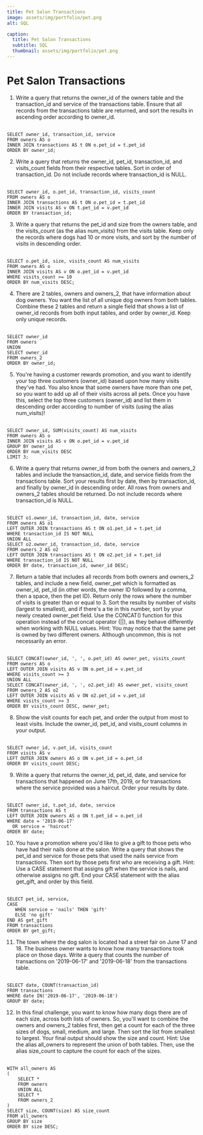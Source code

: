```yaml
---
title: Pet Salon Transactions
image: assets/img/portfolio/pet.png
alt: SQL

caption:
  title: Pet Salon Transactions
  subtitle: SQL
  thumbnail: assets/img/portfolio/pet.png
---
```


# Pet Salon Transactions

1. Write a query that returns the owner_id of the owners table and the transaction_id and service of the transactions table. Ensure that all records from the transactions table are returned, and sort the results in ascending order according to owner_id.  <br><br>
```
SELECT owner_id, transaction_id, service
FROM owners AS o
INNER JOIN transactions AS t ON o.pet_id = t.pet_id
ORDER BY owner_id;
```

2. Write a query that returns the owner_id, pet_id, transaction_id, and visits_count fields from their respective tables. Sort in order of transaction_id. Do not include records where transaction_id is NULL.  <br><br>
```
SELECT owner_id, o.pet_id, transaction_id, visits_count
FROM owners AS o
INNER JOIN transactions AS t ON o.pet_id = t.pet_id
INNER JOIN visits AS v ON t.pet_id = v.pet_id
ORDER BY transaction_id;
```

3. Write a query that returns the pet_id and size from the owners table, and the visits_count (as the alias num_visits) from the visits table. Keep only the records where dogs had 10 or more visits, and sort by the number of visits in descending order.  <br><br>
```
SELECT o.pet_id, size, visits_count AS num_visits
FROM owners AS o
INNER JOIN visits AS v ON o.pet_id = v.pet_id
WHERE visits_count >= 10
ORDER BY num_visits DESC;
```

4. There are 2 tables, owners and owners_2, that have information about dog owners. You want the list of all unique dog owners from both tables. Combine these 2 tables and return a single field that shows a list of owner_id records from both input tables, and order by owner_id. Keep only unique records.  <br><br>
```
SELECT owner_id
FROM owners
UNION
SELECT owner_id
FROM owners_2
ORDER BY owner_id;
```

5. You're having a customer rewards promotion, and you want to identify your top three customers (owner_id) based upon how many visits they've had. You also know that some owners have more than one pet, so you want to add up all of their visits across all pets. Once you have this, select the top three customers (owner_id) and list them in descending order according to number of visits (using the alias num_visits)!  <br><br>
```
SELECT owner_id, SUM(visits_count) AS num_visits
FROM owners AS o
INNER JOIN visits AS v ON o.pet_id = v.pet_id
GROUP BY owner_id
ORDER BY num_visits DESC
LIMIT 3;
```

6. Write a query that returns owner_id from both the owners and owners_2 tables and include the transaction_id, date, and service fields from the transactions table. Sort your results first by date, then by transaction_id, and finally by owner_id in descending order. All rows from owners and owners_2 tables should be returned. Do not include records where transaction_id is NULL.  <br><br>
```
SELECT o1.owner_id, transaction_id, date, service
FROM owners AS o1
LEFT OUTER JOIN transactions AS t ON o1.pet_id = t.pet_id
WHERE transaction_id IS NOT NULL
UNION ALL
SELECT o2.owner_id, transaction_id, date, service
FROM owners_2 AS o2
LEFT OUTER JOIN transactions AS t ON o2.pet_id = t.pet_id
WHERE transaction_id IS NOT NULL
ORDER BY date, transaction_id, owner_id DESC;
```

7. Return a table that includes all records from both owners and owners_2 tables, and include a new field, owner_pet which is formatted as owner_id, pet_id (in other words, the owner ID followed by a comma, then a space, then the pet ID). Return only the rows where the number of visits is greater than or equal to 3. Sort the results by number of visits (largest to smallest), and if there's a tie in this number, sort by your newly created owner_pet field. Use the CONCAT() function for this operation instead of the concat operator (||), as they behave differently when working with NULL values. Hint: You may notice that the same pet is owned by two different owners. Although uncommon, this is not necessarily an error.  <br><br>
```
SELECT CONCAT(owner_id, ', ', o.pet_id) AS owner_pet, visits_count
FROM owners AS o
LEFT OUTER JOIN visits AS v ON o.pet_id = v.pet_id
WHERE visits_count >= 3
UNION ALL
SELECT CONCAT(owner_id, ', ', o2.pet_id) AS owner_pet, visits_count
FROM owners_2 AS o2
LEFT OUTER JOIN visits AS v ON o2.pet_id = v.pet_id
WHERE visits_count >= 3
ORDER BY visits_count DESC, owner_pet;
```

8. Show the visit counts for each pet, and order the output from most to least visits. Include the owner_id, pet_id, and visits_count columns in your output.  <br><br>
```
SELECT owner_id, v.pet_id, visits_count
FROM visits AS v
LEFT OUTER JOIN owners AS o ON v.pet_id = o.pet_id
ORDER BY visits_count DESC;
```

9. Write a query that returns the owner_id, pet_id, date, and service for transactions that happened on June 17th, 2019, or for transactions where the service provided was a haircut. Order your results by date.  <br><br>
```
SELECT owner_id, t.pet_id, date, service
FROM transactions AS t
LEFT OUTER JOIN owners AS o ON t.pet_id = o.pet_id
WHERE date = '2019-06-17'
  OR service = 'haircut'
ORDER BY date;
```

10. You have a promotion where you'd like to give a gift to those pets who have had their nails done at the salon. Write a query that shows the pet_id and service for those pets that used the nails service from transactions. Then sort by those pets first who are receiving a gift. Hint: Use a CASE statement that assigns gift when the service is nails, and otherwise assigns no gift. End your CASE statement with the alias get_gift, and order by this field.  <br><br>
```
SELECT pet_id, service, 
CASE 
   WHEN service = 'nails' THEN 'gift'
   ELSE 'no gift'
END AS get_gift
FROM transactions
ORDER BY get_gift;
```

11. The town where the dog salon is located had a street fair on June 17 and 18. The business owner wants to know how many transactions took place on those days. Write a query that counts the number of transactions on '2019-06-17' and '2019-06-18' from the transactions table. <br><br> 
```
SELECT date, COUNT(transaction_id)
FROM transactions
WHERE date IN('2019-06-17', '2019-06-18')
GROUP BY date;
```

12. In this final challenge, you want to know how many dogs there are of each size, across both lists of owners. So, you'll want to combine the owners and owners_2 tables first, then get a count for each of the three sizes of dogs, small, medium, and large. Then sort the list from smallest to largest. Your final output should show the size and count. Hint: Use the alias all_owners to represent the union of both tables. Then, use the alias size_count to capture the count for each of the sizes.  <br><br>
```
WITH all_owners AS 
(
    SELECT *
    FROM owners
    UNION ALL
    SELECT *
    FROM owners_2
)
SELECT size, COUNT(size) AS size_count
FROM all_owners
GROUP BY size
ORDER BY size DESC;
```
